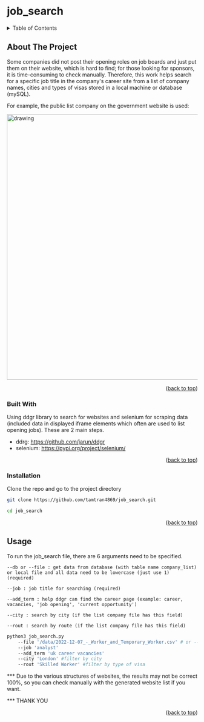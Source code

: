 # job_search


<!-- TABLE OF CONTENTS -->
<details>
  <summary>Table of Contents</summary>
  <ol>
    <li>
      <a href="#about-the-project">About The Project</a>
      <ul>
        <li><a href="#built-with">Built With</a></li>
      </ul>
    </li>
    <li>
      <a href="#getting-started">Getting Started</a>
      <ul>
        <li><a href="#installation">Installation</a></li>
      </ul>
    </li>
    <li><a href="#usage">Usage</a></li>
  </ol>
</details>



<!-- ABOUT THE PROJECT -->
## About The Project
Some companies did not post their opening roles on job boards and just put them on their website, which is hard to find; for those looking for sponsors, it is time-consuming to check manually. Therefore, this work helps search for a specific job title in the company's career site from a list of company names, cities and types of visas stored in a local machine or database (mySQL).

For example, the public list company on the government website is used:

<img src="https://user-images.githubusercontent.com/114192113/211102932-22cd38ed-4c3d-43eb-b900-5d4004349610.png" alt="drawing" width="700"/>

<p align="right">(<a href="#readme-top">back to top</a>)</p>



### Built With

Using ddgr library to search for websites and selenium for scraping data (included data in displayed iframe elements which often are used to list opening jobs). These are 2 main steps.
* ddrg: https://github.com/jarun/ddgr
* selenium: https://pypi.org/project/selenium/

<p align="right">(<a href="#readme-top">back to top</a>)</p>



<!-- GETTING STARTED -->
### Installation

Clone the repo and go to the project directory
   ```sh
   git clone https://github.com/tamtran4869/job_search.git
   ```
   ```sh
   cd job_search
   ```

<p align="right">(<a href="#readme-top">back to top</a>)</p>


<!-- USAGE EXAMPLES -->
## Usage
To run the job_search file, there are 6 arguments need to be specified.

    --db or --file : get data from database (with table name company_list) or local file and all data need to be lowercase (just use 1) (required)

    --job : job title for searching (required)

    --add_term : help ddgr can find the career page (example: career, vacancies, 'job opening', 'current opportunity')

    --city : search by city (if the list company file has this field)

    --rout : search by route (if the list company file has this field)

```sh
python3 job_search.py 
    --file '/data/2022-12-07_-_Worker_and_Temporary_Worker.csv' # or --db 'dbname user password' 
    --job 'analyst' 
    --add_term 'uk career vacancies' 
    --city 'London' #filter by city
    --rout 'Skilled Worker' #filter by type of visa
```
*** Due to the various structures of websites, the results may not be correct 100%, so you can check manually with the generated website list if you want.

*** THANK YOU
<p align="right">(<a href="#readme-top">back to top</a>)</p>

